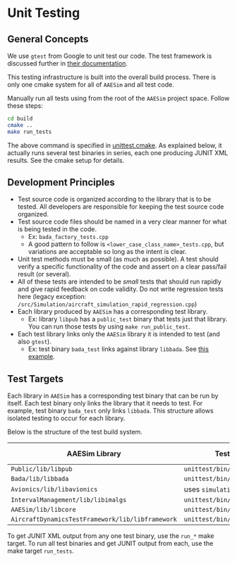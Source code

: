 # Unit Testing

## General Concepts

We use `gtest` from Google to unit test our code. The test framework is discussed further in [their documentation](http://google.github.io/googletest/). 

This testing infrastructure is built into the overall build process. There is only one cmake system for all of `AAESim` and all test code. 

Manually run all tests using from the root of the `AAESim` project space. Follow these steps:

```bash
cd build
cmake ..
make run_tests
```

The above command is specified in [unittest.cmake](./unittest.cmake). As explained below, it actually runs several test binaries in series, each one producing JUNIT XML results. See the cmake setup for details.

## Development Principles

* Test source code is organized according to the library that is to be tested. All developers are responsible for keeping the test source code organized.
* Test source code files should be named in a very clear manner for what is being tested in the code.
   * Ex: `bada_factory_tests.cpp`
   * A good pattern to follow is `<lower_case_class_name>_tests.cpp`, but variations are acceptable so long as the intent is clear.
* Unit test methods must be small (as much as possible). A test should verify a specific functionality of the code and assert on a clear pass/fail result (or several). 
* All of these tests are intended to be _small_ tests that should run rapidly and give rapid feedback on code validity. Do not write regression tests here (legacy exception: `/src/Simulation/aircraft_simulation_rapid_regression.cpp`)
* Each library produced by `AAESim` has a corresponding test library. 
   * Ex: library `libpub` has a `public_test` binary that tests just that library. You can run those tests by using `make run_public_test`.
* Each test library links only the `AAESim` library it is intended to test (and also `gtest`).
   * Ex: test binary `bada_test` links against library `libbada`. See [this example](./src/Bada/bada.cmake).

## Test Targets

Each library in `AAESim` has a corresponding test binary that can be run by itself. Each test binary only links the library that it needs to test. For example, test binary `bada_test` only links `libbada`. This structure allows isolated testing to occur for each library. 

Below is the structure of the test build system.

| AAESim Library | Test Binary | Make Target for Test Binary | Make Target to Run Test Binary |
| --- | --- | --- | --- |
| `Public/lib/libpub` | `unittest/bin/public_test` | `public_test` | `run_public_test` |
| `Bada/lib/libbada` | `unittest/bin/bada_test` | `bada_test` | `run_bada_test` |
| `Avionics/lib/libavionics` | uses `simulation_test` | --- | --- |
| `IntervalManagement/lib/libimalgs` | `unittest/bin/imalgs_test` | `imalgs_test` | `run_imalgs_test` |
| `AAESim/lib/libcore` | `unittest/bin/simulation_test` | `simulation_test` | `run_simulation_test` |
| `AircraftDynamicsTestFramework/lib/libframework` | `unittest/bin/fmacm_test` | `fmacm_test` | `run_fmacm_test` |

To get JUNIT XML output from any one test binary, use the `run_*` make target. To run all test binaries and get JUNIT output from each, use the make target `run_tests`. 